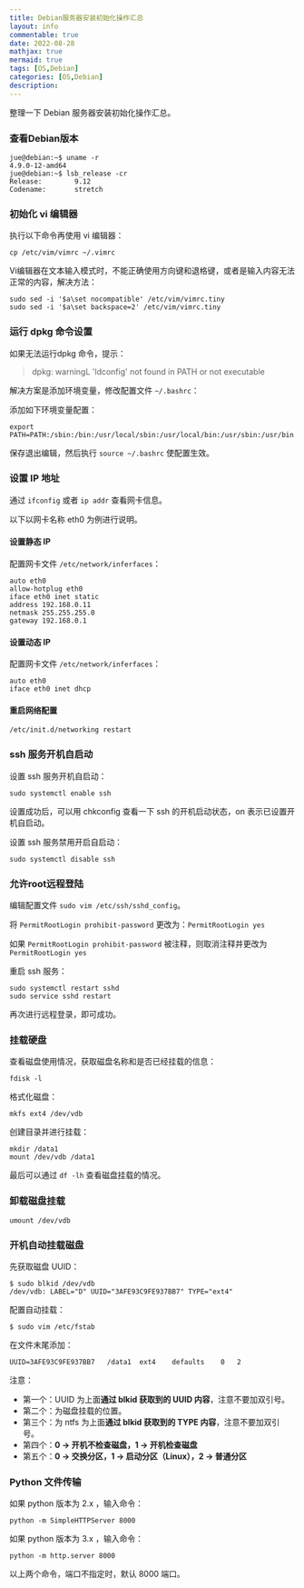 ```yaml
---
title: Debian服务器安装初始化操作汇总
layout: info
commentable: true
date: 2022-08-28
mathjax: true
mermaid: true
tags: [OS,Debian]
categories: [OS,Debian]
description:
---
```


整理一下 Debian 服务器安装初始化操作汇总。

<!--more-->

### 查看Debian版本

```
jue@debian:~$ uname -r
4.9.0-12-amd64
jue@debian:~$ lsb_release -cr
Release:        9.12
Codename:       stretch
```

### 初始化 vi 编辑器

执行以下命令再使用 vi 编辑器：

```
cp /etc/vim/vimrc ~/.vimrc
```

Vi编辑器在文本输入模式时，不能正确使用方向键和退格键，或者是输入内容无法正常的内容，解决方法：

```
sudo sed -i '$a\set nocompatible' /etc/vim/vimrc.tiny
sudo sed -i '$a\set backspace=2' /etc/vim/vimrc.tiny
```

### 运行 dpkg 命令设置

如果无法运行dpkg 命令，提示：

> dpkg: warningL 'ldconfig' not found in PATH or not executable

解决方案是添加环境变量，修改配置文件 `~/.bashrc`：

添加如下环境变量配置：

```
export PATH=PATH:/sbin:/bin:/usr/local/sbin:/usr/local/bin:/usr/sbin:/usr/bin
```

保存退出编辑，然后执行 `source ~/.bashrc` 使配置生效。

### 设置 IP 地址

通过 `ifconfig` 或者 `ip addr` 查看网卡信息。

以下以网卡名称 eth0 为例进行说明。

#### 设置静态 IP

配置网卡文件 `/etc/network/inferfaces`：

```
auto eth0
allow-hotplug eth0
iface eth0 inet static
address 192.168.0.11
netmask 255.255.255.0
gateway 192.168.0.1
```

#### 设置动态 IP

配置网卡文件 `/etc/network/inferfaces`：

```
auto eth0
iface eth0 inet dhcp
```

#### 重启网络配置

```
/etc/init.d/networking restart
```

### ssh 服务开机自启动

设置 ssh 服务开机自启动：

```
sudo systemctl enable ssh
```

设置成功后，可以用 chkconfig 查看一下 ssh 的开机启动状态，on 表示已设置开机自启动。

设置 ssh 服务禁用开启自启动：

```
sudo systemctl disable ssh
```

### 允许root远程登陆

编辑配置文件 `sudo vim /etc/ssh/sshd_config`。

将 `PermitRootLogin prohibit-password` 更改为：`PermitRootLogin yes`

如果 `PermitRootLogin prohibit-password` 被注释，则取消注释并更改为 `PermitRootLogin yes`

重启 ssh 服务：

```
sudo systemctl restart sshd
sudo service sshd restart
```

再次进行远程登录，即可成功。

### 挂载硬盘

查看磁盘使用情况，获取磁盘名称和是否已经挂载的信息：

```
fdisk -l
```

格式化磁盘：

```
mkfs ext4 /dev/vdb
```

创建目录并进行挂载：

```
mkdir /data1
mount /dev/vdb /data1
```

最后可以通过 `df -lh` 查看磁盘挂载的情况。

### 卸载磁盘挂载

```
umount /dev/vdb
```

### 开机自动挂载磁盘

先获取磁盘 UUID：

```
$ sudo blkid /dev/vdb
/dev/vdb: LABEL="D" UUID="3AFE93C9FE937BB7" TYPE="ext4" 
```

配置自动挂载：

```
$ sudo vim /etc/fstab
```

在文件末尾添加：

```
UUID=3AFE93C9FE937BB7	/data1	ext4	defaults	0	2
```

注意：

- 第一个：UUID 为上面**通过 blkid 获取到的 UUID 内容**，注意不要加双引号。
- 第二个：为磁盘挂载的位置。
- 第三个：为 ntfs 为上面**通过 blkid 获取到的 TYPE 内容**，注意不要加双引号。
- 第四个：**0 -> 开机不检查磁盘，1 -> 开机检查磁盘**
- 第五个：**0 -> 交换分区，1 -> 启动分区（Linux），2 -> 普通分区**

### Python 文件传输

如果 python 版本为 2.x ，输入命令：

```
python -m SimpleHTTPServer 8000
```

如果 python 版本为 3.x ，输入命令：

```
python -m http.server 8000
```

以上两个命令，端口不指定时，默认 8000 端口。
